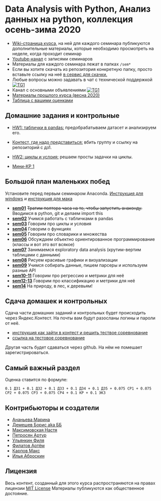 # Data Analysis with Python, Анализ данных на python, коллекция осень-зима 2020

- [Wiki-страница курса,](http://wiki.cs.hse.ru/Анализ_данных_на_python,_фэн,_2020_fall) на ней для каждого семинара публикуются дополнительные материалы, которые необходимо просмотреть на неделе, когда проходит семинар
- [Youtube-канал](https://www.youtube.com/playlist?list=PLEwK9wdS5g0oKVIXZtbU3evzL4ndN2aXk) с записями семинаров
- Материалы для каждого семинара лежат в папках `/sem*`
- Если вы хотите скачать из репозитория конкретную папку, просто вставьте ссылку на неё [в сервис для скачки.](https://minhaskamal.github.io/DownGit/#/home)
- Любые вопросы можно задавать в чат с технической поддержкой [![TG1](https://img.shields.io/badge/Telegram-chat-blue)](https://t.me/ds_econ_2020) 
- Канал с основными объявлениями [![TG1](https://img.shields.io/badge/Telegram-chat-blue)](https://t.me/joinchat/AAAAAExc2DC-31ME6dQhnQ) 
- [Материалы прошлого курса (весна 2020)](https://github.com/hse-econ-data-science/eds_spring_2020)
-  [Таблица с вашими оценками](https://docs.google.com/spreadsheets/d/1LrhHvbUWnx5NADn5qlFDj3eK9irf_vbxJRYiuUmchvw/edit?usp=sharing)


## Домашние задания и контрольные

- [HW1: таблички в pandas:](https://classroom.github.com/a/iAHUsz3_) предобрабатываем датасет и анализируем его.
- [Контест, где надо представиться:](https://official.contest.yandex.ru/contest/20921/enter/)  вбить группу и ссылку на репозиторий с дз1.
- [HW2: циклы и услоия:](https://official.contest.yandex.ru/contest/20811/enter/) решаем просты задачки на циклы.

- [Мини-КР 1](https://official.contest.yandex.ru/contest/20469/enter/) 


## Большой план маленьких побед

Установите перед первым семинаром Anaconda. [Инструкция для windows](https://github.com/hse-econ-data-science/dap_2020_fall/blob/master/utils/install_conda_windows.pdf) и [инструкция для мака](https://github.com/hse-econ-data-science/dap_2020_fall/blob/master/utils/install_conda_mac.pdf)

- [__sem01__](./sem01) ~~Тратим полтора часа на то, чтобы запустить анаконду.~~ Вводимся в python, git и делаем import this
- [__sem02__](./sem02_pandas) Учимся работать с табличками в pandas
- [__sem03__](./sem03_for) Говорим про циклы и условия
- [__sem04__](./sem04_functions) Говорим о функциях
- [__sem05__](./sem05_dict) Говорим про словарики и множества
- [__sem06__](./sem06_class) Обсуждаем объектно ориентированное программирование (классы и вот это вот всякое)
- [__sem07__](./sem07_eda) Занимаемся exploratory data analysis (крутим-вертим таблицами с данными)
- [__sem08__](./sem08_visual) Рисуем красивые графики и визуализации
- [__sem09__](./sem09_parsers) Учимся собирать данные, пишем парсеры и используем разные API
- [__sem10-11__](./sem10_11_linearRegression) Говорим про регрессию и метрики для неё
- [__sem12-13__](./sem12_13_logisticRegression) Говорим про классификацию и метрики для неё
- [__sem14__](./sem14_treeAndForest) На природу, в лес, к деревьям!



## Сдача домашек и контрольных

Сдача части домашних заданий и контрольных будет происходить через  Яндекс.Контест. На почты вам будут разосланы логины и пароли от неё.

  - [инструкция как зайти в контест и решить тествое соревнование](https://github.com/hse-econ-data-science/dap_2020_fall/blob/master/utils/eds_test_contest.pdf)
  - [ссылка на тестовое соревнование](https://official.contest.yandex.ru/contest/17883/enter)

Другая часть будет сдаваться через github. На нём не помешает зарегистрироваться. 


## Самый важный раздел

Оценка ставится по формуле:

```
0.1 ДЗ1 + 0.1 ДЗ2 + 0.1 ДЗ3 + 0.1 ДЗ4 + 0.1 ДЗ5 + 0.075 СР1 + 0.075 СР2 + 0.075 СР3 + 0.075 СР4 + 0.1 КР + 0.1 ЭКЗ
```

## Контрибьюторы и создатели

* [Ананьева Марина](https://github.com/anamarina)
* [Демешев Борис aka ББ](https://github.com/bdemeshev)
* [Максимовская Настя](https://github.com/AnastasiyaMax)
* [Петросян Артур](https://github.com/pet67)
* [Ульянкин Филя](https://github.com/FUlyankin)
* [Филатов Артём](https://github.com/FilatovArtm)
* [Карпов Макс](https://github.com/karpovmax)
* [Илья Аброскин](https://github.com/ilyaaaaaaaa)


## Лицензия

Весь контент, созданный для этого курса распространяются на правах лицензии [MIT License](https://github.com/hse-econ-data-science/dap_2020_fall/blob/master/LICENSE) Материалы публикуются как общественное достояние.
